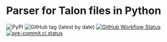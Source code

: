 # Parser for Talon files in Python

![PyPI](https://img.shields.io/pypi/v/tree-sitter-talon)
![GitHub tag (latest by date)](https://img.shields.io/github/v/tag/wenkokke/py-tree-sitter-talon)
[![GitHub Workflow Status](https://github.com/wenkokke/py-tree-sitter-talon/actions/workflows/build.yml/badge.svg)](https://github.com/wenkokke/py-tree-sitter-talon/actions/workflows/build.yml)
[![pre-commit.ci status](https://results.pre-commit.ci/badge/github/wenkokke/py-tree-sitter-talon/dev.svg)](https://results.pre-commit.ci/latest/github/wenkokke/py-tree-sitter-talon/dev)
